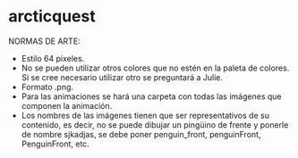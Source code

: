 # arcticquest

NORMAS DE ARTE:
-	Estilo 64 pixeles.
-	No se pueden utilizar otros colores que no estén en la paleta de colores. Si se cree necesario utilizar otro se preguntará a Julie.
-	Formato .png.
-	Para las animaciones se hará una carpeta con todas las imágenes que componen la animación.
-	Los nombres de las imágenes tienen que ser representativos de su contenido, es decir, no se puede dibujar un pingüino de frente y ponerle de nombre sjkadjas, se debe poner penguin_front, penguinFront, PenguinFront, etc.


